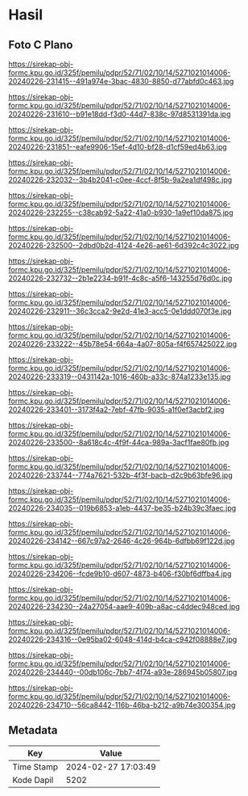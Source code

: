 # Hasil

## Foto C Plano

https://sirekap-obj-formc.kpu.go.id/325f/pemilu/pdpr/52/71/02/10/14/5271021014006-20240226-231415--491a974e-3bac-4830-8850-d77abfd0c463.jpg

https://sirekap-obj-formc.kpu.go.id/325f/pemilu/pdpr/52/71/02/10/14/5271021014006-20240226-231610--b91e18dd-f3d0-44d7-838c-97d8531391da.jpg

https://sirekap-obj-formc.kpu.go.id/325f/pemilu/pdpr/52/71/02/10/14/5271021014006-20240226-231851--eafe9906-15ef-4d10-bf28-d1cf59ed4b63.jpg

https://sirekap-obj-formc.kpu.go.id/325f/pemilu/pdpr/52/71/02/10/14/5271021014006-20240226-232032--3b4b2041-c0ee-4ccf-8f5b-9a2ea1df498c.jpg

https://sirekap-obj-formc.kpu.go.id/325f/pemilu/pdpr/52/71/02/10/14/5271021014006-20240226-232255--c38cab92-5a22-41a0-b930-1a9ef10da875.jpg

https://sirekap-obj-formc.kpu.go.id/325f/pemilu/pdpr/52/71/02/10/14/5271021014006-20240226-232500--2dbd0b2d-4124-4e26-ae61-6d392c4c3022.jpg

https://sirekap-obj-formc.kpu.go.id/325f/pemilu/pdpr/52/71/02/10/14/5271021014006-20240226-232732--2b1e2234-b91f-4c8c-a5f6-143255d76d0c.jpg

https://sirekap-obj-formc.kpu.go.id/325f/pemilu/pdpr/52/71/02/10/14/5271021014006-20240226-232911--36c3cca2-9e2d-41e3-acc5-0e1ddd070f3e.jpg

https://sirekap-obj-formc.kpu.go.id/325f/pemilu/pdpr/52/71/02/10/14/5271021014006-20240226-233222--45b78e54-664a-4a07-805a-f4f657425022.jpg

https://sirekap-obj-formc.kpu.go.id/325f/pemilu/pdpr/52/71/02/10/14/5271021014006-20240226-233319--0431142a-1016-460b-a33c-874a1233e135.jpg

https://sirekap-obj-formc.kpu.go.id/325f/pemilu/pdpr/52/71/02/10/14/5271021014006-20240226-233401--3173f4a2-7ebf-47fb-9035-a1f0ef3acbf2.jpg

https://sirekap-obj-formc.kpu.go.id/325f/pemilu/pdpr/52/71/02/10/14/5271021014006-20240226-233500--8a618c4c-4f9f-44ca-989a-3acf1fae80fb.jpg

https://sirekap-obj-formc.kpu.go.id/325f/pemilu/pdpr/52/71/02/10/14/5271021014006-20240226-233744--774a7621-532b-4f3f-bacb-d2c9b63bfe96.jpg

https://sirekap-obj-formc.kpu.go.id/325f/pemilu/pdpr/52/71/02/10/14/5271021014006-20240226-234035--019b6853-a1eb-4437-be35-b24b39c3faec.jpg

https://sirekap-obj-formc.kpu.go.id/325f/pemilu/pdpr/52/71/02/10/14/5271021014006-20240226-234142--667c97a2-2646-4c26-964b-6dfbb69f122d.jpg

https://sirekap-obj-formc.kpu.go.id/325f/pemilu/pdpr/52/71/02/10/14/5271021014006-20240226-234206--fcde9b10-d607-4873-b406-f30bf6dffba4.jpg

https://sirekap-obj-formc.kpu.go.id/325f/pemilu/pdpr/52/71/02/10/14/5271021014006-20240226-234230--24a27054-aae9-409b-a8ac-c4ddec948ced.jpg

https://sirekap-obj-formc.kpu.go.id/325f/pemilu/pdpr/52/71/02/10/14/5271021014006-20240226-234316--0e95ba02-6048-414d-b4ca-c942f08888e7.jpg

https://sirekap-obj-formc.kpu.go.id/325f/pemilu/pdpr/52/71/02/10/14/5271021014006-20240226-234440--00db106c-7bb7-4f74-a93e-286945b05807.jpg

https://sirekap-obj-formc.kpu.go.id/325f/pemilu/pdpr/52/71/02/10/14/5271021014006-20240226-234710--56ca8442-116b-46ba-b212-a9b74e300354.jpg


## Metadata

| Key        | Value               |
| ---------- | ------------------- |
| Time Stamp | 2024-02-27 17:03:49 |
| Kode Dapil | 5202                |




